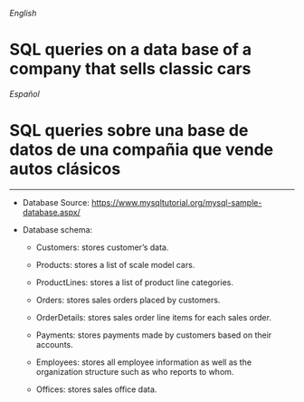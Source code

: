 *English*

# SQL queries on a data base of a company that sells classic cars

*Español*

# SQL queries sobre una base de datos de una compañia que vende autos clásicos

-----------------------------------------------------------------------

- Database Source: https://www.mysqltutorial.org/mysql-sample-database.aspx/

- Database schema:

  - Customers: stores customer’s data.

  - Products: stores a list of scale model cars.

  - ProductLines: stores a list of product line categories.

  - Orders: stores sales orders placed by customers.

  - OrderDetails: stores sales order line items for each sales order.

  - Payments: stores payments made by customers based on their accounts.

  - Employees: stores all employee information as well as the organization structure such as who reports to whom.

  - Offices: stores sales office data.

